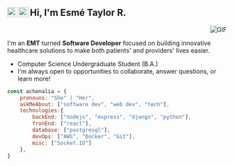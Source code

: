<h2>Hi, I'm Esmé Taylor R.<a href="https://github.com/achenalia">
  <img align="left" alt="Esmé's Github" width="23px" src="https://cdn.jsdelivr.net/npm/simple-icons@v3/icons/github.svg" />
</a>
<a href="mailto:esme.taylor.richardson@gmail.com">
  <img align="left" alt="Esmé's Email" width="23px" src="https://cdn.jsdelivr.net/npm/simple-icons@3.1.0/icons/gmail.svg" />
</a></h2>
<img align="right" alt="GIF" src="https://media.giphy.com/media/13HgwGsXF0aiGY/giphy.gif" />



<br />

I'm an **EMT** turned **Software Developer** focused on building innovative healthcare solutions to make both patients' and providers' lives easier.
- Computer Science Undergraduate Student (B.A.)
- I'm always open to opportunities to collaborate, answer questions, or learn more!
    
```javascript
const achenalia = {
    pronouns: "She" | "Her",
    askMeAbout: ["software dev", "web dev", "tech"],
    technologies:{
        backEnd: ["nodejs", "express", "django", "python"],
        fronEnd: ["react"],
        database: ["postgresql"],
        devOps: ["AWS", "Docker", "Git"],
        misc: ["Socket.IO"]
    },
}
```
